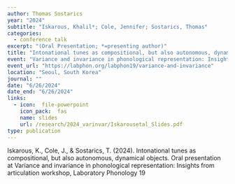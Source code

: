 ```yaml
---
author: Thomas Sostarics
year: "2024"
subtitle: "Iskarous, Khalil*; Cole, Jennifer; Sostarics, Thomas"
categories:
  - conference talk
excerpt: "(Oral Presentation; *=presenting author)"
title: "Intonational tunes as compositional, but also autonomous, dynamical objects"
event: "Variance and invariance in phonological representation: Insights from articulation (Satellite Workshop at LabPhon19)"
event_url: "https://labphon.org/labphon19/variance-and-invariance"
location: "Seoul, South Korea"
journal: ""
date: "6/26/2024"
date_end: "6/26/2024"
links:
  - icon:  file-powerpoint
    icon_pack:  fas
    name: slides
    url: /research/2024_varinvar/Iskarousetal_Slides.pdf
type: publication
---
```


Iskarous, K., Cole, J., & Sostarics, T. (2024). Intonational tunes as compositional, but also autonomous, dynamical objects. Oral presentation at Variance and invariance in phonological representation: Insights from articulation workshop, Laboratory Phonology 19

